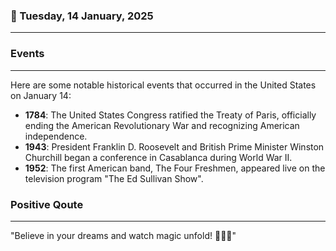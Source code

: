### 📅 Tuesday, 14 January, 2025
------
### Events
------
Here are some notable historical events that occurred in the United States on January 14:

- **1784**: The United States Congress ratified the Treaty of Paris, officially ending the American Revolutionary War and recognizing American independence.
- **1943**: President Franklin D. Roosevelt and British Prime Minister Winston Churchill began a conference in Casablanca during World War II.
- **1952**: The first American band, The Four Freshmen, appeared live on the television program "The Ed Sullivan Show".

### Positive Qoute
------
"Believe in your dreams and watch magic unfold! 🌟✨💖"

